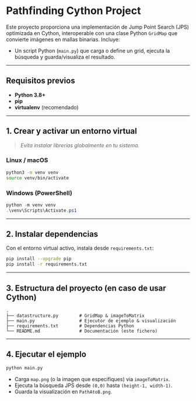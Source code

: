 # Pathfinding Cython Project

Este proyecto proporciona una implementación de Jump Point Search (JPS) optimizada en Cython, interoperable con una clase Python `GridMap` que convierte imágenes en mallas binarias. Incluye:

* Un script Python (`main.py`) que carga o define un grid, ejecuta la búsqueda y guarda/visualiza el resultado.

---

## Requisitos previos

* **Python 3.8+**
* **pip**
* **virtualenv** (recomendado)

---

## 1. Crear y activar un entorno virtual

> *Evita instalar librerías globalmente en tu sistema.*

### Linux / macOS

```bash
python3 -m venv venv
source venv/bin/activate
```

### Windows (PowerShell)

```powershell
python -m venv venv
.\venv\Scripts\Activate.ps1
```

---

## 2. Instalar dependencias

Con el entorno virtual activo, instala desde `requirements.txt`:

```bash
pip install --upgrade pip
pip install -r requirements.txt
```

---

## 3. Estructura del proyecto (en caso de usar Cython)

```text
.
├── datastructure.py        # GridMap & imageToMatrix
├── main.py                 # Ejecutor de ejemplo & visualización
├── requirements.txt        # Dependencias Python
└── README.md               # Documentación (este fichero)
```

---

## 4. Ejecutar el ejemplo

```bash
python main.py
```

* Carga `map.png` (o la imagen que especifiques) via `imageToMatrix`.
* Ejecuta la búsqueda JPS desde `(0,0)` hasta `(height-1, width-1)`.
* Guarda la visualización en `PathAtoB.png`.

